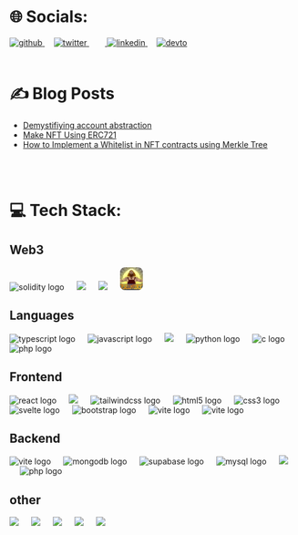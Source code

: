 <!-- <h1 align="center">Abdul Azeez V</h1>

# <img src="https://img.shields.io/badge/web3 developer-2B283A?logoColor=white" /> -->

<!-- <div style="display:flex; gap:10px; justify-content:center">
<img src="https://img.shields.io/badge/web3 developer-2B283A?style=for-the-badge&logoColor=white" />
<img src="https://img.shields.io/badge/blogger-2B283A?style=for-the-badge&logoColor=white" />

</div> -->


# 🌐 Socials:
<div align="left">
<a href="https://github.com/abdxzi" target="_blank">
<img src="https://img.shields.io/badge/github-%2324292e.svg?&style=for-the-badge&logo=github&logoColor=white" alt=github style="margin-bottom: 5px;" />
</a>
<img width="12">
<a href="https://twitter.com/abdaziii" target="_blank">
<img src="https://img.shields.io/badge/twitter-%23000.svg?&style=for-the-badge&logo=x&logoColor=white" alt="twitter" style="margin-bottom: 5px;" />
</a>
<img width="12">
<a href="https://linkedin.com/in/abdul-azeez-v" target="_blank">
<img width="12">
<img src=https://img.shields.io/badge/linkedin-%231E77B5.svg?&style=for-the-badge&logo=linkedin&logoColor=white alt=linkedin style="margin-bottom: 5px;" />
</a>
<img width="12">
<a href="https://dev.to/abdxzi" target="_blank">
<img src=https://img.shields.io/badge/dev.to-%2308090A.svg?&style=for-the-badge&logo=dev.to&logoColor=white alt=devto style="margin-bottom: 5px;" />
</a>

<br>
<br>


# ✍️ Blog Posts

<ul>
  <li>
    <a href="https://www.linkedin.com/pulse/demystifying-account-abstraction-introduction-abdul-azeez-mebmc/">Demystifiying account abstraction</a>
  </li>
  <li>
    <a href="https://dev.to/abdxzi/make-nft-using-erc721-243i">Make NFT Using ERC721</a>
  </li>
  <li>
    <a href="https://dev.to/abdxzi/how-to-implement-a-whitelist-in-nft-contracts-using-merkle-tree-4apk">How to Implement a Whitelist in NFT contracts using Merkle Tree</a>
  </li>
</ul> 

<br><br>

# 💻 Tech Stack:

<h2 align="left">Web3</h2>

<div align="left">
  <img src="https://cdn.jsdelivr.net/gh/devicons/devicon/icons/solidity/solidity-original.svg" height="40" alt="solidity logo"  />
  <img width="14">
  <img src="https://skillicons.dev/icons?i=rust" height="40">
  <img width="14">
  <img src="https://cdn.jsdelivr.net/gh/devicons/devicon@latest/icons/hardhat/hardhat-original.svg" height="40" />
  <img width="14">
  <img src="https://raw.githubusercontent.com/foundry-rs/book/master/theme/card.png" height="40">
</div>

<h2 align="left">Languages</h2>

<div align="left">
  <img src="https://cdn.jsdelivr.net/gh/devicons/devicon/icons/typescript/typescript-original.svg" height="40" alt="typescript logo"  />
  <img width="14">
  <img src="https://cdn.jsdelivr.net/gh/devicons/devicon/icons/javascript/javascript-original.svg" height="40" alt="javascript logo"  />
  <img width="14">
  <img src="https://skillicons.dev/icons?i=rust" height="40">
  <img width="14">
  <img src="https://cdn.jsdelivr.net/gh/devicons/devicon/icons/python/python-original.svg" height="40" alt="python logo"  />
  <img width="14">
  <img src="https://skillicons.dev/icons?i=c" height="40" alt="c logo"  />
  <img width="14">
  <img src="https://skillicons.dev/icons?i=php" height="40" alt="php logo"  />
</div>

<h2 align="left">Frontend</h2>

<div align="left">
  <img src="https://cdn.jsdelivr.net/gh/devicons/devicon/icons/react/react-original.svg" height="40" alt="react logo"  />
  <img width="14">
  <img src="https://cdn.jsdelivr.net/gh/devicons/devicon@latest/icons/nextjs/nextjs-original.svg" height="40"/>  
  <img width="14">
  <img src="https://cdn.simpleicons.org/tailwindcss/06B6D4" height="40" alt="tailwindcss logo"  />
  <img width="14">
  <img src="https://cdn.jsdelivr.net/gh/devicons/devicon/icons/html5/html5-original.svg" height="40" alt="html5 logo"  />
  <img width="14">
  <img src="https://cdn.jsdelivr.net/gh/devicons/devicon/icons/css3/css3-original.svg" height="40" alt="css3 logo"  />
  <img width="14">
  <img src="https://cdn.jsdelivr.net/gh/devicons/devicon/icons/svelte/svelte-original.svg" height="40" alt="svelte logo"  />
  <img width="14">
  <img src="https://cdn.jsdelivr.net/gh/devicons/devicon/icons/bootstrap/bootstrap-original.svg" height="40" alt="bootstrap logo"  />
  <img width="14">
  <img src="https://skillicons.dev/icons?i=vite" height="40" alt="vite logo"  />
  <img width="14">
  <img src="https://skillicons.dev/icons?i=webpack" height="40" alt="vite logo"  />
</div>


<h2 align="left">Backend</h2>

<div align="left">
  <img src="https://skillicons.dev/icons?i=nodejs" height="40" alt="vite logo"  />
  <img width="14">
  <img src="https://cdn.jsdelivr.net/gh/devicons/devicon@latest/icons/mongodb/mongodb-plain-wordmark.svg" height="40" alt="mongodb logo"  />
  <img width="14">
  <img src="https://skillicons.dev/icons?i=supabase" height="40" alt="supabase logo"  />
  <img width="14">
  <img src="https://cdn.jsdelivr.net/gh/devicons/devicon/icons/mysql/mysql-original.svg" height="40" alt="mysql logo"  />
  <img width="14">
  <img src="https://cdn.jsdelivr.net/gh/devicons/devicon@latest/icons/postman/postman-original.svg" height="40"/>
  <img width="14">
  <img src="https://cdn.jsdelivr.net/gh/devicons/devicon/icons/php/php-original.svg" height="40" alt="php logo"  />
</div>

<h2 align="left">other</h2>
<div align="left">
  <img src="https://skillicons.dev/icons?i=flutter" height="40"/>
  <img width="14">
  <img src="https://skillicons.dev/icons?i=bash" height="40"/>
  <img width="14">
  <img src="https://skillicons.dev/icons?i=powershell" height="40" />
  <img width="14">
  <img src="https://skillicons.dev/icons?i=arduino" height="40" />
  <img width="14">
  <img src="https://cdn.jsdelivr.net/gh/devicons/devicon@latest/icons/selenium/selenium-original.svg" height="40" />
</div>
<br>